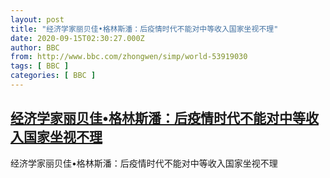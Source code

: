 ```yaml
---
layout: post
title: "经济学家丽贝佳•格林斯潘：后疫情时代不能对中等收入国家坐视不理"
date: 2020-09-15T02:30:27.000Z
author: BBC
from: http://www.bbc.com/zhongwen/simp/world-53919030
tags: [ BBC ]
categories: [ BBC ]
---
```

<!--1600137027000-->
[经济学家丽贝佳•格林斯潘：后疫情时代不能对中等收入国家坐视不理](http://www.bbc.com/zhongwen/simp/world-53919030)
------

<div>
经济学家丽贝佳•格林斯潘：后疫情时代不能对中等收入国家坐视不理
</div>
